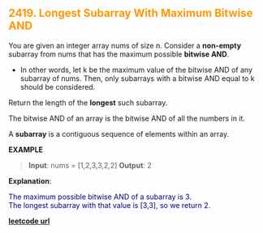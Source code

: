 <h2 style="color:#F90;">2419. Longest Subarray With Maximum Bitwise AND</h2>

You are given an integer array nums of size n.
Consider a **non-empty** subarray from nums that has the maximum possible **bitwise AND**.

* In other words, let k be the maximum value of the bitwise AND of any subarray of nums. Then, only subarrays with a bitwise AND equal to k should be considered.

Return the length of the **longest** such subarray.

The bitwise AND of an array is the bitwise AND of all the numbers in it.

A **subarray** is a contiguous sequence of elements within an array.

**EXAMPLE**
>**Input**: nums = [1,2,3,3,2,2]
**Output**: 2

**Explanation**:
<p style="color:#007;">
The maximum possible bitwise AND of a subarray is 3.<br>
The longest subarray with that value is [3,3], so we return 2.
</p>

**[leetcode url](https://leetcode.com/problems/longest-subarray-with-maximum-bitwise-and/description/)**

